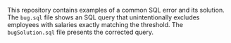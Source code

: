 This repository contains examples of a common SQL error and its solution. The `bug.sql` file shows an SQL query that unintentionally excludes employees with salaries exactly matching the threshold. The `bugSolution.sql` file presents the corrected query.